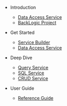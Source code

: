 <!-- docs/_sidebar.md -->
- Introduction
    - [Data Access Service](/#data-access-service)
    - [BackLogic Project](/project)

- Get Started
    - [Service Builder](/GetStarted/getStartedWithServiceBuilder.md "Get Started with Service Builder")
    - [Data Access Service](/GetStarted/getStartedWithDataAccessService.md#Getting-Started-with-Data-Access-Services  "Get Started with Data Access Service")

- Deep Dive
    - [Query Service](/DeepDive/DeepDive-QueryService.md)
    - [SQL Service](/DeepDive/DeepDive-SQLService.md)
    - [CRUD Service](/DeepDive/DeepDive-CRUDService.md)

- User Guide
    - [Reference Guide](/guide/guide.md)

